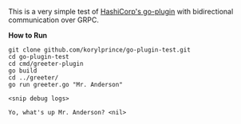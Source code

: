 This is a very simple test of [HashiCorp's go-plugin](https://github.com/hashicorp/go-plugin) with bidirectional communication over GRPC.

**How to Run**

```
git clone github.com/korylprince/go-plugin-test.git
cd go-plugin-test
cd cmd/greeter-plugin
go build
cd ../greeter/
go run greeter.go "Mr. Anderson"

<snip debug logs>

Yo, what's up Mr. Anderson? <nil>
```
